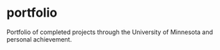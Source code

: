 # portfolio
Portfolio of completed projects through the University of Minnesota and personal achievement.
